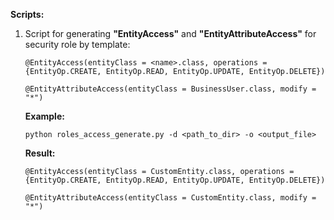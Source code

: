 **Scripts:**

1. Script for generating **"EntityAccess"** and **"EntityAttributeAccess"** for security role by template:
    ```
   @EntityAccess(entityClass = <name>.class, operations = {EntityOp.CREATE, EntityOp.READ, EntityOp.UPDATE, EntityOp.DELETE})
   
   @EntityAttributeAccess(entityClass = BusinessUser.class, modify = "*")
   ```

   **Example:**
   ```
   python roles_access_generate.py -d <path_to_dir> -o <output_file>
   ```
   **Result:**
   ```
   @EntityAccess(entityClass = CustomEntity.class, operations = {EntityOp.CREATE, EntityOp.READ, EntityOp.UPDATE, EntityOp.DELETE})
   
   @EntityAttributeAccess(entityClass = CustomEntity.class, modify = "*")
   ```
    
    